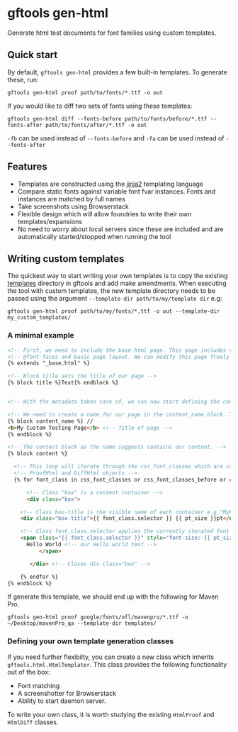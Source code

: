 # gftools gen-html

Generate html test documents for font families using custom templates.


## Quick start

By default, `gftools gen-html` provides a few built-in templates. To generate these, run:

`gftools gen-html proof path/to/fonts/*.ttf -o out`

If you would like to diff two sets of fonts using these templates:

`gftools gen-html diff --fonts-before path/to/fonts/before/*.ttf --fonts-after path/to/fonts/after/*.ttf -o out`

`-fb` can be used instead of `--fonts-before` and `-fa` can be used instead of `--fonts-after`


## Features

- Templates are constructed using the [jinja2](https://jinja.palletsprojects.com/en/2.11.x/) templating language
- Compare static fonts against variable font fvar instances. Fonts and instances are matched by full names
- Take screenshots using Browserstack
- Flexible design which will allow foundries to write their own templates/expansions
- No need to worry about local servers since these are included and are automatically started/stopped when running the tool


## Writing custom templates

The quickest way to start writing your own templates is to copy the existing [templates](https://github.com/googlefonts/gftools/tree/main/Lib/gftools/templates) directory in gftools and add make amendments. When executing the tool with custom templates, the new template directory needs to be passed using the argument `--template-dir path/to/my/template dir` e.g:

`gftools gen-html proof path/to/my/fonts/*.ttf -o out --template-dir my_custom_templates/`


### A minimal example


```HTML
<!-- First, we need to include the base html page. This page includes the css, -->
<!-- @font-faces and basic page layout. We can modify this page freely if needed. -->
{% extends "_base.html" %}

<!-- Block title sets the title of our page -->
{% block title %}Text{% endblock %}


<!-- With the metadata taken care of, we can now start defining the content of our page. -->

<!-- We need to create a name for our page in the content_name block. This is visible to users -->
{% block content_name %} //
<b>My Custom Testing Page</b> <!-- Title of page -->
{% endblock %}

<!-- The content block as the name suggests contains our content. -->
{% block content %}

  <!-- This loop will iterate through the css_font_classes which are contained in the -->
  <!-- ProofHtml and DiffHtml objects -->
  {% for font_class in css_font_classes or css_font_classes_before or css_font_classes_after %}

      <!-- Class "box" is a content container -->
      <div class="box"> 

	<!-- Class box-title is the visible name of each container e.g "MyFont-regular 32pt"  -->
	<div class="box-title">{{ font_class.selector }} {{ pt_size }}pt</div>

	<!-- Class font_class.selector applies the currently iterated font style to child elements -->
	<span class="{{ font_class.selector }}" style="font-size: {{ pt_size }}pt">
	  Hello World <!-- our Hello world text -->
          </span>

       </div> <!-- Closes div class="box" -->

    {% endfor %}
{% endblock %}
```

If generate this template, we should end up with the following for Maven Pro.

`gftools gen-html proof google/fonts/ofl/mavenpro/*.ttf -o ~/Desktop/mavenPro_qa --template-dir templates/`

[result]: genned_result.png "Generated result"



### Defining your own template generation classes

If you need further flexibilty, you can create a new class which inherits `gftools.html.HtmlTemplater`. This class provides the following functionality out of the box:
- Font matching
- A screenshotter for Browserstack
- Ability to start daemon server.

To write your own class, it is worth studying the existing `HtmlProof` and `HtmlDiff` classes.

